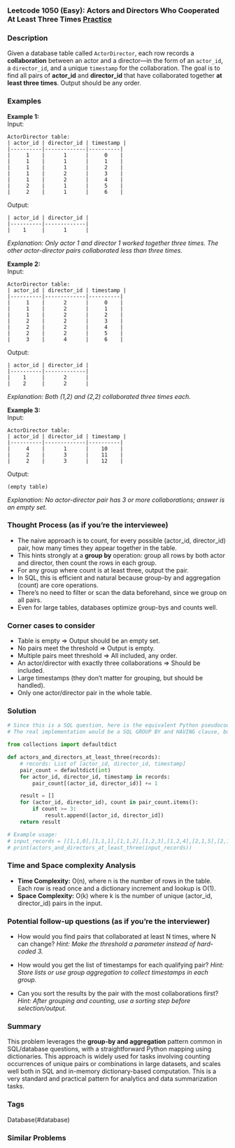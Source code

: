 ### Leetcode 1050 (Easy): Actors and Directors Who Cooperated At Least Three Times [Practice](https://leetcode.com/problems/actors-and-directors-who-cooperated-at-least-three-times)

### Description  
Given a database table called `ActorDirector`, each row records a **collaboration** between an actor and a director—in the form of an `actor_id`, a `director_id`, and a unique `timestamp` for the collaboration. The goal is to find all pairs of **actor_id** and **director_id** that have collaborated together **at least three times**. Output should be any order.

### Examples  

**Example 1:**  
Input:  
```
ActorDirector table:
| actor_id | director_id | timestamp |
|----------|-------------|----------|
|     1    |      1      |     0    |
|     1    |      1      |     1    |
|     1    |      1      |     2    |
|     1    |      2      |     3    |
|     1    |      2      |     4    |
|     2    |      1      |     5    |
|     2    |      1      |     6    |
```
Output:  
```
| actor_id | director_id |
|----------|-------------|
|    1     |      1      |
```
*Explanation: Only actor 1 and director 1 worked together three times. The other actor-director pairs collaborated less than three times.*

**Example 2:**  
Input:  
```
ActorDirector table:
| actor_id | director_id | timestamp |
|----------|-------------|----------|
|     1    |      2      |     0    |
|     1    |      2      |     1    |
|     1    |      2      |     2    |
|     2    |      2      |     3    |
|     2    |      2      |     4    |
|     2    |      2      |     5    |
|     3    |      4      |     6    |
```
Output:  
```
| actor_id | director_id |
|----------|-------------|
|    1     |      2      |
|    2     |      2      |
```
*Explanation: Both (1,2) and (2,2) collaborated three times each.*

**Example 3:**  
Input:  
```
ActorDirector table:
| actor_id | director_id | timestamp |
|----------|-------------|----------|
|     4    |      1      |    10    |
|     2    |      3      |    11    |
|     2    |      3      |    12    |
```
Output:  
```
(empty table)
```
*Explanation: No actor-director pair has 3 or more collaborations; answer is an empty set.*

### Thought Process (as if you’re the interviewee)  
- The naive approach is to count, for every possible (actor_id, director_id) pair, how many times they appear together in the table.
- This hints strongly at a **group by** operation: group all rows by both actor and director, then count the rows in each group.
- For any group where count is at least three, output the pair.
- In SQL, this is efficient and natural because group-by and aggregation (count) are core operations.
- There’s no need to filter or scan the data beforehand, since we group on all pairs.
- Even for large tables, databases optimize group-bys and counts well.

### Corner cases to consider  
- Table is empty ⇒ Output should be an empty set.
- No pairs meet the threshold ⇒ Output is empty.
- Multiple pairs meet threshold ⇒ All included, any order.
- An actor/director with exactly three collaborations ⇒ Should be included.
- Large timestamps (they don’t matter for grouping, but should be handled).
- Only one actor/director pair in the whole table.

### Solution

```python
# Since this is a SQL question, here is the equivalent Python pseudocode for interview simulation.
# The real implementation would be a SQL GROUP BY and HAVING clause, but shown in Python below:

from collections import defaultdict

def actors_and_directors_at_least_three(records):
    # records: List of [actor_id, director_id, timestamp]
    pair_count = defaultdict(int)
    for actor_id, director_id, timestamp in records:
        pair_count[(actor_id, director_id)] += 1

    result = []
    for (actor_id, director_id), count in pair_count.items():
        if count >= 3:
            result.append([actor_id, director_id])
    return result

# Example usage:
# input_records = [[1,1,0],[1,1,1],[1,1,2],[1,2,3],[1,2,4],[2,1,5],[2,1,6]]
# print(actors_and_directors_at_least_three(input_records))
```

### Time and Space complexity Analysis  

- **Time Complexity:** O(n), where n is the number of rows in the table. Each row is read once and a dictionary increment and lookup is O(1).
- **Space Complexity:** O(k) where k is the number of unique (actor_id, director_id) pairs in the input.

### Potential follow-up questions (as if you’re the interviewer)  

- How would you find pairs that collaborated at least N times, where N can change?
  *Hint: Make the threshold a parameter instead of hard-coded 3.*

- How would you get the list of timestamps for each qualifying pair?
  *Hint: Store lists or use group aggregation to collect timestamps in each group.*

- Can you sort the results by the pair with the most collaborations first?
  *Hint: After grouping and counting, use a sorting step before selection/output.*

### Summary
This problem leverages the **group-by and aggregation** pattern common in SQL/database questions, with a straightforward Python mapping using dictionaries. This approach is widely used for tasks involving counting occurrences of unique pairs or combinations in large datasets, and scales well both in SQL and in-memory dictionary-based computation. This is a very standard and practical pattern for analytics and data summarization tasks.

### Tags
Database(#database)

### Similar Problems
